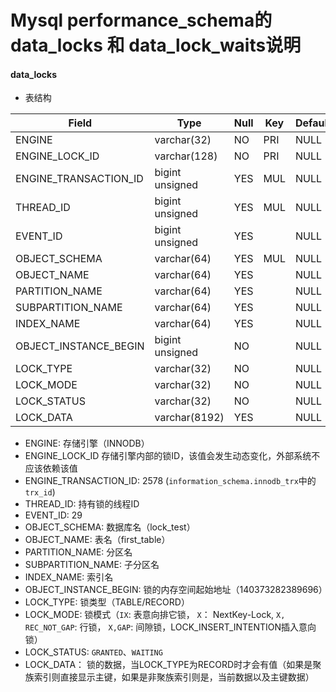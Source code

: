 # Mysql performance_schema的data_locks 和 data_lock_waits说明



#### data_locks

- 表结构

| Field                 | Type            | Null | Key  | Default | Extra |
| --------------------- | --------------- | ---- | ---- | ------- | ----- |
| ENGINE                | varchar(32)     | NO   | PRI  | NULL    |       |
| ENGINE_LOCK_ID        | varchar(128)    | NO   | PRI  | NULL    |       |
| ENGINE_TRANSACTION_ID | bigint unsigned | YES  | MUL  | NULL    |       |
| THREAD_ID             | bigint unsigned | YES  | MUL  | NULL    |       |
| EVENT_ID              | bigint unsigned | YES  |      | NULL    |       |
| OBJECT_SCHEMA         | varchar(64)     | YES  | MUL  | NULL    |       |
| OBJECT_NAME           | varchar(64)     | YES  |      | NULL    |       |
| PARTITION_NAME        | varchar(64)     | YES  |      | NULL    |       |
| SUBPARTITION_NAME     | varchar(64)     | YES  |      | NULL    |       |
| INDEX_NAME            | varchar(64)     | YES  |      | NULL    |       |
| OBJECT_INSTANCE_BEGIN | bigint unsigned | NO   |      | NULL    |       |
| LOCK_TYPE             | varchar(32)     | NO   |      | NULL    |       |
| LOCK_MODE             | varchar(32)     | NO   |      | NULL    |       |
| LOCK_STATUS           | varchar(32)     | NO   |      | NULL    |       |
| LOCK_DATA             | varchar(8192)   | YES  |      | NULL    |       |

- ENGINE: 存储引擎（INNODB）
- ENGINE_LOCK_ID  存储引擎内部的锁ID，该值会发生动态变化，外部系统不应该依赖该值
- ENGINE_TRANSACTION_ID:  2578 (`information_schema.innodb_trx`中的`trx_id`)
- THREAD_ID: 持有锁的线程ID
- EVENT_ID: 29
- OBJECT_SCHEMA:  数据库名（lock_test）
- OBJECT_NAME: 表名（first_table）
- PARTITION_NAME:  分区名
- SUBPARTITION_NAME:  子分区名
- INDEX_NAME: 索引名
- OBJECT_INSTANCE_BEGIN: 锁的内存空间起始地址（140373282389696）
- LOCK_TYPE: 锁类型（TABLE/RECORD）
- LOCK_MODE: 锁模式（`IX`: 表意向排它锁， `X`： NextKey-Lock, `X, REC_NOT_GAP`: 行锁， `X,GAP`: 间隙锁，LOCK_INSERT_INTENTION插入意向锁）
- LOCK_STATUS: `GRANTED`、`WAITING`
- LOCK_DATA： 锁的数据，当LOCK_TYPE为RECORD时才会有值（如果是聚族索引则直接显示主键，如果是非聚族索引则是，当前数据以及主键数据）

